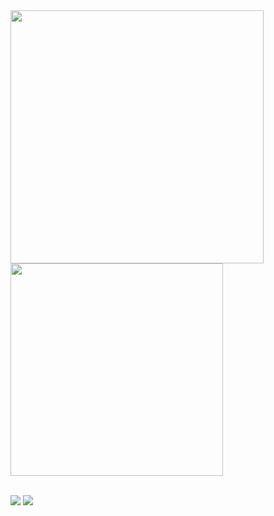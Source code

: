 <a href="https://github.com/anuraghazra/github-readme-stats">
  <img align="center" src="https://github-readme-stats.vercel.app/api?username=LuemmelSeth&show_icons=true&title_color=05CD0E&text_color=05CD0E&bg_color=040504&icon_color=23A960&border_color=23A960" width=405/>
</a>
<a href="https://github.com/anuraghazra/convoychat">
  <img align="center" src="https://github-readme-stats.vercel.app/api/top-langs/?username=LuemmelSeth&theme=aura&layout=compact&title_color=05CD0E&text_color=05CD0E&bg_color=040504&border_color=23A960" width=340 />
</a>

<br>
<br>
<p align="left">
    </a>
          <img src="https://img.shields.io/github/followers/LuemmelSec?label=follow%20github&style=flat-square" />
    </a>
          <img src="https://komarev.com/ghpvc/?username=LuemmelSec&label=Profile%20views&color=0e75b6&style=flat" />
    </a>
  </p>
